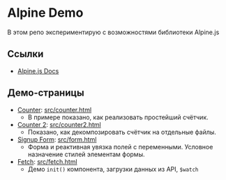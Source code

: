 # Alpine Demo

В этом репо экспериментирую с возможностями библиотеки Alpine.js

## Ссылки

- [Alpine.js Docs](https://alpinejs.dev/start-here)

## Демо-страницы

- [Counter](https://hazadus.github.io/alpine-demo/src/counter.html): [src/counter.html](./src/counter.html)
  - В примере показано, как реализовать простейший счётчик. 
- [Counter 2](https://hazadus.github.io/alpine-demo/src/counter2.html): [src/counter2.html](./src/counter2.html)
  - Показано, как декомпозировать счётчик на отдельные файлы.
- [Signup Form](https://hazadus.github.io/alpine-demo/src/form.html): [src/form.html](./src/form.html)
  - Форма и реактивная увязка полей с переменными. Условное назначение стилей элементам формы.
- [Fetch](https://hazadus.github.io/alpine-demo/src/fetch.html): [src/fetch.html](./src/fetch.html)
  - Демо `init()` компонента, загрузки данных из API, `$watch`